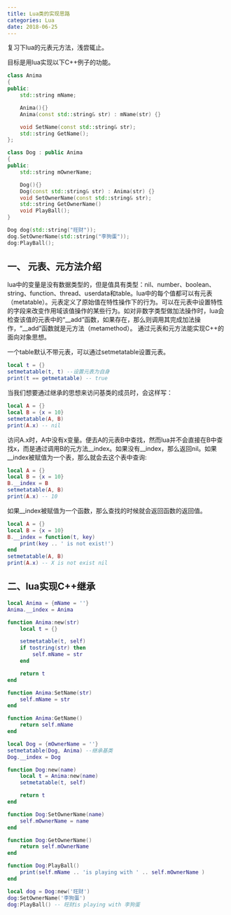 ```yaml
---
title: Lua类的实现思路
categories: Lua
date: 2018-06-25
---
```


复习下lua的元表元方法，浅尝辄止。

目标是用lua实现以下C++例子的功能。
``` C++
class Anima
{
public:
	std::string	mName;

	Anima(){}
	Anima(const std::string& str) : mName(str) {}

	void SetName(const std::string& str);
	std::string GetName();
};

class Dog : public Anima
{
public:
	std::string mOwnerName;

	Dog(){}
	Dog(const std::string& str) : Anima(str) {}
	void SetOwnerName(const std::string& str);
	std::string GetOwnerName()
	void PlayBall();
}

Dog dog(std::string("旺财"));
dog.SetOwnerName(std::string("李狗蛋"));
dog:PlayBall();
```
<!-- more --> 
## 一、 元表、元方法介绍
lua中的变量是没有数据类型的，但是值具有类型：nil、number、boolean、string、function、thread、userdata和table。lua中的每个值都可以有元表（metatable）。元表定义了原始值在特性操作下的行为。可以在元表中设置特性的字段来改变作用域该值操作的某些行为。如对非数字类型做加法操作时，lua会检查该值的元表中的“__add”函数，如果存在，那么则调用其完成加法操作，“__add”函数就是元方法（metamethod）。
通过元表和元方法能实现C++的面向对象思想。

一个table默认不带元表，可以通过setmetatable设置元表。
``` lua
local t = {}
setmetatable(t, t) --设置元表为自身
print(t == getmetatable) -- true
```
当我们想要通过继承的思想来访问基类的成员时，会这样写：
``` lua
local A = {}
local B = {x = 10}
setmetatable(A, B)
print(A.x) -- nil
```
访问A.x时，A中没有x变量。便去A的元表B中查找，然而lua并不会直接在B中查找x，而是通过调用B的元方法__index。如果没有__index，那么返回nil。如果__index被赋值为一个表，那么就会去这个表中查询:
``` lua
local A = {}
local B = {x = 10}
B.__index = B
setmetatable(A, B)
print(A.x) -- 10
```
如果__index被赋值为一个函数，那么查找的时候就会返回函数的返回值。
``` lua
local A = {}
local B = {x = 10}
B.__index = function(t, key)
	print(key .. ' is not exist!')
end
setmetatable(A, B)
print(A.x) -- X is not exist nil
```
## 二、lua实现C++继承

``` lua
local Anima = {mName = ''}
Anima.__index = Anima

function Anima:new(str)
	local t = {}

	setmetatable(t, self)
	if tostring(str) then
		self.mName = str
	end

	return t
end

function Anima:SetName(str)
	self.mName = str
end

function Anima:GetName()
	return self.mName
end

local Dog = {mOwnerName = ''}
setmetatable(Dog, Anima) --继承基类
Dog.__index = Dog

function Dog:new(name)
	local t = Anima:new(name)
	setmetatable(t, self)

	return t
end

function Dog:SetOwnerName(name)
	self.mOwnerName = name
end

function Dog:GetOwnerName()
	return self.mOwnerName
end

function Dog:PlayBall()
	print(self.mName .. 'is playing with ' .. self.mOwnerName )
end

local dog = Dog:new('旺财')
dog:SetOwnerName('李狗蛋')
dog:PlayBall() -- 旺财is playing with 李狗蛋

```
